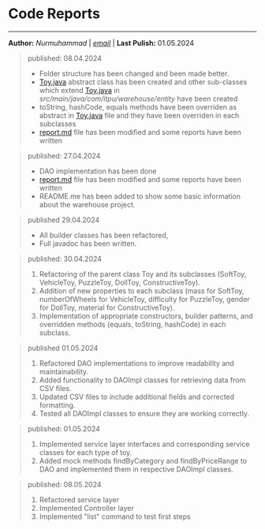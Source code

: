# Code Reports

---

**Author:** _Nurmuhammad_ | _[email](Nurmuhammad_Mamurjonov@student.itpu.uz "Nurmuhammad's email")_ |
**Last Pulish:** 01.05.2024

> published: 08.04.2024
>
> - Folder structure has been changed and been made better.
> - [Toy.java](src/main/java/com/itpu/warehouse/Main.java) abstract class has been created and other sub-classes which extend [Toy.java](src/main/java/com/itpu/warehouse/Main.java "Path to Toy.java file") in _src/main/java/com/itpu/warehouse/entity_ have been created
> - toString, hashCode, equals methods have been overriden as abstract in [Toy.java](src/main/java/com/itpu/warehouse/Main.java "Path to Toy.java file") file and they have been overriden in each subclasses
> - [report.md](./report.md "Path to the report.md file") file has been modified and some reports have been written

> published: 27.04.2024
>
> - DAO implementation has been done
> - [report.md](./report.md "Path to the report.md file") file has been modified and some reports have been written
> - README.me has been added to show some basic information about the warehouse project.

> published 29.04.2024
>
> - All builder classes has been refactored,
> - Full javadoc has been written.

> published: 30.04.2024
>
> 1. Refactoring of the parent class Toy and its subclasses (SoftToy, VehicleToy, PuzzleToy, DollToy, ConstructiveToy).
> 1. Addition of new properties to each subclass (mass for SoftToy, numberOfWheels for VehicleToy, difficulty for PuzzleToy, gender for DollToy, material for ConstructiveToy).
> 1. Implementation of appropriate constructors, builder patterns, and overridden methods (equals, toString, hashCode) in each subclass.

> published 01.05.2024
>
> 1. Refactored DAO implementations to improve readability and maintainability.
> 1. Added functionality to DAOImpl classes for retrieving data from CSV files.
> 1. Updated CSV files to include additional fields and corrected formatting.
> 1. Tested all DAOImpl classes to ensure they are working correctly.

> published: 01.05.2024
>
> 1. Implemented service layer interfaces and corresponding service classes for each type of toy.
> 1. Added mock methods findByCategory and findByPriceRange to DAO and implemented them in respective DAOImpl classes.

> published: 08.05.2024
>
> 1. Refactored service layer 
> 1. Implemented Controller layer
> 1. Implemented "list" command to test first steps
